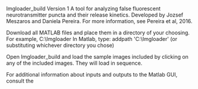 Imgloader_build Version 1
A tool for analyzing false fluorescent neurotransmitter puncta and their release kinetics. Developed by Jozsef Meszaros and Daniela Pereira.
For more information, see Pereira et al, 2016.

 

Download all MATLAB files and place them in a directory of your choosing. For example, C:\Imgloader
In Matlab, type: addpath 'C:\Imgloader' 
(or substituting whichever directory you chose)

Open Imgloader_build and load the sample images included by clicking on any of the included images. They will load in sequence.

For additional information about inputs and outputs to the Matlab GUI, consult the 
